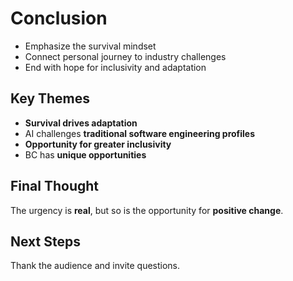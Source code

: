 # Conclusion

- Emphasize the survival mindset
- Connect personal journey to industry challenges
- End with hope for inclusivity and adaptation

## Key Themes
- **Survival drives adaptation**
- AI challenges **traditional software engineering profiles**
- **Opportunity for greater inclusivity**
- BC has **unique opportunities**

## Final Thought
The urgency is **real**, but so is the opportunity for **positive change**.

## Next Steps
Thank the audience and invite questions. 